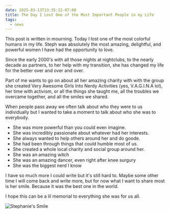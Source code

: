 ```yaml
---
date: 2025-03-13T13:35:12-07:00
title: The Day I Lost One of the Most Important People in my Life
tags:
  - news
---
```

This post is written in mourning. Today I lost one of the most colorful humans in my life. Steph was absolutely the most amazing, delightful, and powerful women I have had the opportunity to love.

Since the early 2000's with all those nights at nightclubs, to the nearly decade as partners, to her help with my transition, she has changed my life for the better over and over and over.

Part of me wants to go on about all her amazing charity with with the group she created Very Awesome Girls Into Nerdy Activities (yes, V.A.G.I.N.A lol), her time with activism, or all the things she taught me, all the troubles we overcame together, and all the smiles we shared.

When people pass away we often talk about who they were to us individually but I wanted to take a moment to talk about who she was to everybody.

- She was more powerful than you could even imagine.
- She was incredibly passionate about whatever had her interests.
- She always wanted to help others around her and do goode.
- She had been through things that could humble most of us.
- She created a whole local charity and social group around her.
- She was an amazing witch
- She was an amazing dancer, even right after knee surgury
- She was the biggest nerd I know

I have so much more I could write but it's still hard to. Maybe some other time I will come back and write more, but for now what I want to share most is her smile. Because it was the best one in the world.

I hope this can be a lil memorial to everything she was for us all.

![Stephanie's Smile](/img/2025/stephs-smile.png)
